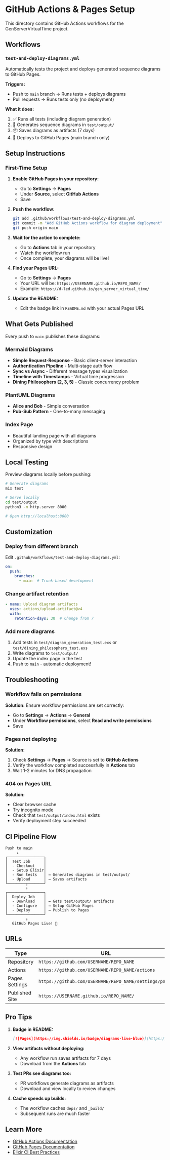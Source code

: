 # GitHub Actions & Pages Setup

This directory contains GitHub Actions workflows for the GenServerVirtualTime project.

## Workflows

### `test-and-deploy-diagrams.yml`

Automatically tests the project and deploys generated sequence diagrams to GitHub Pages.

**Triggers:**
- Push to `main` branch → Runs tests + deploys diagrams
- Pull requests → Runs tests only (no deployment)

**What it does:**
1. ✅ Runs all tests (including diagram generation)
2. 📸 Generates sequence diagrams in `test/output/`
3. 📦 Saves diagrams as artifacts (7 days)
4. 🚀 Deploys to GitHub Pages (main branch only)

## Setup Instructions

### First-Time Setup

1. **Enable GitHub Pages in your repository:**
   - Go to **Settings** → **Pages**
   - Under **Source**, select **GitHub Actions**
   - Save

2. **Push the workflow:**
   ```bash
   git add .github/workflows/test-and-deploy-diagrams.yml
   git commit -m "Add GitHub Actions workflow for diagram deployment"
   git push origin main
   ```

3. **Wait for the action to complete:**
   - Go to **Actions** tab in your repository
   - Watch the workflow run
   - Once complete, your diagrams will be live!

4. **Find your Pages URL:**
   - Go to **Settings** → **Pages**
   - Your URL will be: `https://USERNAME.github.io/REPO_NAME/`
   - Example: `https://d-led.github.io/gen_server_virtual_time/`

5. **Update the README:**
   - Edit the badge link in `README.md` with your actual Pages URL

## What Gets Published

Every push to `main` publishes these diagrams:

### Mermaid Diagrams
- **Simple Request-Response** - Basic client-server interaction
- **Authentication Pipeline** - Multi-stage auth flow
- **Sync vs Async** - Different message types visualization
- **Timeline with Timestamps** - Virtual time progression
- **Dining Philosophers (2, 3, 5)** - Classic concurrency problem

### PlantUML Diagrams
- **Alice and Bob** - Simple conversation
- **Pub-Sub Pattern** - One-to-many messaging

### Index Page
- Beautiful landing page with all diagrams
- Organized by type with descriptions
- Responsive design

## Local Testing

Preview diagrams locally before pushing:

```bash
# Generate diagrams
mix test

# Serve locally
cd test/output
python3 -m http.server 8000

# Open http://localhost:8000
```

## Customization

### Deploy from different branch

Edit `.github/workflows/test-and-deploy-diagrams.yml`:

```yaml
on:
  push:
    branches:
      - main  # Trunk-based development
```

### Change artifact retention

```yaml
- name: Upload diagram artifacts
  uses: actions/upload-artifact@v4
  with:
    retention-days: 30  # Change from 7
```

### Add more diagrams

1. Add tests in `test/diagram_generation_test.exs` or `test/dining_philosophers_test.exs`
2. Write diagrams to `test/output/`
3. Update the index page in the test
4. Push to `main` - automatic deployment!

## Troubleshooting

### Workflow fails on permissions

**Solution:** Ensure workflow permissions are set correctly:
- Go to **Settings** → **Actions** → **General**
- Under **Workflow permissions**, select **Read and write permissions**
- Save

### Pages not deploying

**Solution:** 
1. Check **Settings** → **Pages** → Source is set to **GitHub Actions**
2. Verify the workflow completed successfully in **Actions** tab
3. Wait 1-2 minutes for DNS propagation

### 404 on Pages URL

**Solution:**
- Clear browser cache
- Try incognito mode
- Check that `test/output/index.html` exists
- Verify deployment step succeeded

## CI Pipeline Flow

```
Push to main
     ↓
┌────────────────┐
│  Test Job      │
│  - Checkout    │
│  - Setup Elixir│
│  - Run tests   │ → Generates diagrams in test/output/
│  - Upload      │ → Saves artifacts
└────────┬───────┘
         ↓
┌────────────────┐
│  Deploy Job    │
│  - Download    │ → Gets test/output/ artifacts
│  - Configure   │ → Setup GitHub Pages
│  - Deploy      │ → Publish to Pages
└────────────────┘
         ↓
   GitHub Pages Live! 🎉
```

## URLs

| Type | URL |
|------|-----|
| Repository | `https://github.com/USERNAME/REPO_NAME` |
| Actions | `https://github.com/USERNAME/REPO_NAME/actions` |
| Pages Settings | `https://github.com/USERNAME/REPO_NAME/settings/pages` |
| Published Site | `https://USERNAME.github.io/REPO_NAME/` |

## Pro Tips

1. **Badge in README:**
   ```markdown
   [![Pages](https://img.shields.io/badge/diagrams-live-blue)](https://USERNAME.github.io/REPO_NAME/)
   ```

2. **View artifacts without deploying:**
   - Any workflow run saves artifacts for 7 days
   - Download from the **Actions** tab

3. **Test PRs see diagrams too:**
   - PR workflows generate diagrams as artifacts
   - Download and view locally to review changes

4. **Cache speeds up builds:**
   - The workflow caches `deps/` and `_build/`
   - Subsequent runs are much faster

## Learn More

- [GitHub Actions Documentation](https://docs.github.com/en/actions)
- [GitHub Pages Documentation](https://docs.github.com/en/pages)
- [Elixir CI Best Practices](https://github.com/actions/starter-workflows/blob/main/ci/elixir.yml)

